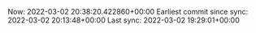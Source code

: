 Now: 2022-03-02 20:38:20.422860+00:00 Earliest commit since sync: 2022-03-02 20:13:48+00:00 Last sync: 2022-03-02 19:29:01+00:00
